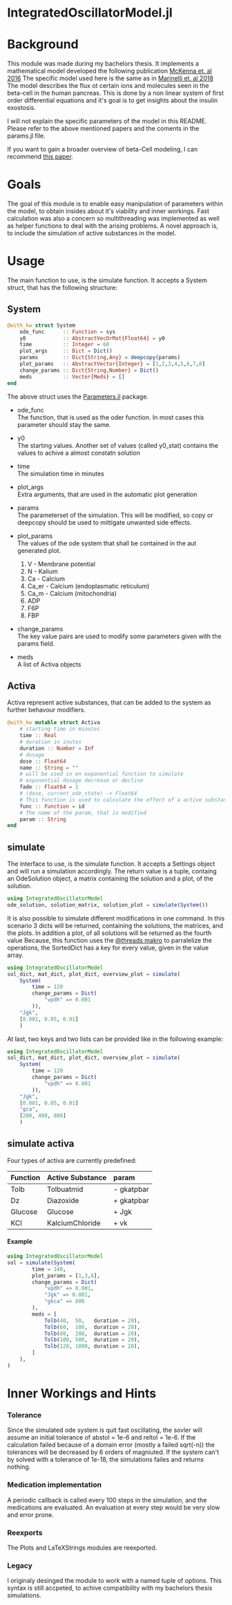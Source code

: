 # IntegratedOscillatorModel.jl
# Background
This module was made during my bachelors thesis. It implements a mathematical model developed 
the following publication [McKenna et. al 2016](https://doi.org/10.1016/j.bpj.2015.11.3526)
The specific model used here is the same as in [Marinelli et. al 2018](https://doi.org/10.1016/j.jtbi.2018.06.017)
The model describes the flux ot certain ions and molecules seen in the beta-cell in the human
pancreas. This is done by a non linear system of first order differential equations and it's
goal is to get insights about the insulin exostosis.

I will not explain the specific parameters of the model in this README.
Please refer to the above mentioned papers and the coments in the params.jl file.

If you want to gain a broader overview of beta-Cell modeling, I can recommend [this paper](https://doi.org/10.2337/dbi17-0004).

# Goals
The goal of this module is to enable easy manipulation of parameters within the model,
to obtain insides about it's viability and inner workings.
Fast calculation was also a concern so multithreading was implemented as well as
helper functions to deal with the arising problems.
A novel approach is, to include the simulation of active substances in the model.

# Usage
The main function to use, is the simulate function.
It accepts a System struct, that has the following structure:

## System
```julia
@with_kw struct System
    ode_func      :: Function = sys 
    y0            :: AbstractVecOrMat{Float64} = y0
    time          :: Integer = 60
    plot_args     :: Dict = Dict()
    params        :: Dict{String,Any} = deepcopy(params)
    plot_params   :: AbstractVector{Integer} = [1,2,3,4,5,6,7,8]
    change_params :: Dict{String,Number} = Dict()
    meds          :: Vector{Meds} = []
end
```
The above struct uses the [Parameters.jl](https://github.com/mauro3/Parameters.jl) package.

- ode_func\
    The function, that is used as the oder function. In most cases this parameter should stay the same.

- y0 \
    The starting values.
    Another set of values (called y0_stat) contains the values to achive a almost constatn solution
- time \
    The simulation time in minutes
- plot_args \
    Extra arguments, that are used in the automatic plot generation
- params \
    The parameterset of the simulation.
    This will be modified, so copy or deepcopy should be used to mittigate unwanted side effects.
- plot_params \
    The values of the ode system that shall be contained in the aut generated plot.
    1. V - Membrane potential
    2. N - Kalium
    3. Ca - Calcium
    4. Ca_er - Calcium (endoplasmatic reticulum)
    5. Ca_m - Calcium (mitochondria)
    6. ADP
    7. F6P
    8. FBP
- change_params \
    The key value pairs are used to modify some parameters given with the params field.
- meds \
    A list of Activa objects
## Activa
Activa represent active substances, that can be added to the system as further behavour modifiers.

```julia
@with_kw mutable struct Activa
    # starting time in minutes
    time :: Real
    # duration in inutes
    duration :: Number = Inf
    # dosage
    dose :: Float64
    name :: String = ""
    # will be used in en exponential function to simulate
    # exponential dosage decrease or decline
    fade :: Float64 = 1
    # (dose, current_ode_state) -> Float64
    # This function is used to calculate the effect of a active substance
    func :: Function = id
    # The name of the param, that is modified
    param :: String
end
```

## simulate
The interface to use, is the simulate function.
It accepts a Settings object and will run a simulation accordingly.
The return value is a tuple, containg an OdeSolution object, a matrix
containing the solution and a plot, of the solution.

```julia
using IntegratedOscillatorModel
ode_solution, solution_matrix, solution_plot = simulate(System())
```

It is also possible to simulate different modifications in one command.
In this scenario 3 dicts will be returned, containing the solutions, the matrices,
and the plots. In addition a plot, of all solutions will be returned as the fourth value
Because, this function uses the [@threads makro](https://docs.julialang.org/en/v1/manual/multi-threading/) to parralelize the operations, the SortedDict has a key for every value, given in the value array.

```julia
using IntegratedOscillatorModel
sol_dict, mat_dict, plot_dict, overview_plot = simulate(
    System(
        time = 120
        change_params = Dict(
            "vpdh" => 0.001
        )),
    "Jgk",
    [0.001, 0.05, 0.01]
    )
```

At last, two keys and two lists can be provided like in the following example:
```julia
using IntegratedOscillatorModel
sol_dict, mat_dict, plot_dict, overview_plot = simulate(
    System(
        time = 120
        change_params = Dict(
            "vpdh" => 0.001
        )),
    "Jgk",
    [0.001, 0.05, 0.01]
    "gca",
    [200, 400, 800]
    )
```

## simulate activa

Four types of activa are currently predefined:

| Function     | Active Substance | param |
| :---------- | :----------------- | :---- |
| Tolb         | Tolbuatmid | - gkatpbar |
| Dz           | Diazoxide | + gkatpbar |
| Glucose      | Glucose | + Jgk |
| KCl          | KalciumChloride | + vk |

#### Example

```julia
using IntegratedOscillatorModel
sol = simulate(System(
        time = 140,
        plot_params = [1,3,6],
        change_params = Dict(
            "vpdh" => 0.001,
            "Jgk" => 0.001,
            "gkca" => 800
        ),
        meds = [
            Tolb(40,  50,   duration = 20),
            Tolb(60,  100,  duration = 20),
            Tolb(80,  200,  duration = 20),
            Tolb(100, 500,  duration = 20),
            Tolb(120, 1000, duration = 20),
        ]
    ),
)
```
# Inner Workings and Hints

### Tolerance
Since the simulated ode system is quit fast oscillating, the sovler will assume an initial
tolerance of abstol = 1e-6 and reltol = 1e-6.
If the calculation failed because of a domain error (mostly a failed sqrt(-n)) the 
tolerances will be decreased by 6 orders of magniuted.
If the system can't by solved with a tolerance of 1e-18, the simulations failes and returns nothing.

### Medication implementation
A periodic callback is called every 100 steps in the simulation, and the medications are evaluated.
An evaluation at every step would be very slow and error prone.

### Reexports
The Plots and LaTeXStrings modules are reexported.

### Legacy
I originaly desinged the module to work with a named tuple of options.
This syntax is still accpeted, to achive compatibility with my bachelors thesis simulations.

